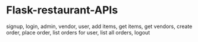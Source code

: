 # Flask-restaurant-APIs
signup, login, admin, vendor, user, add items, get items, get vendors, create order, place order, list orders for user, list all orders, logout

